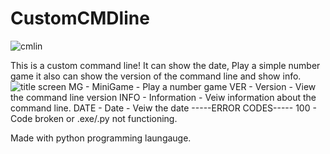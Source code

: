 
# CustomCMDline
![cmlin](https://user-images.githubusercontent.com/79468662/131033107-587e3118-7f60-4da8-a046-b13c863a737d.png)


This is a custom command line!
It can show the date, Play a simple number game it also can show the version of the command line and show info.
![title screen](https://user-images.githubusercontent.com/79468662/131033662-7378f3db-d4ed-43a5-a305-9039b177c2a5.png)
MG - MiniGame - Play a number game
VER - Version - View the command line version
INFO - Information - Veiw information about the command line.
DATE - Date - Veiw the date
-----ERROR CODES-----
100 - Code broken or .exe/.py not functioning.


Made with python programming laungauge. 

